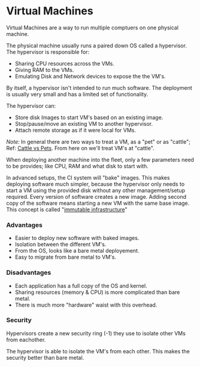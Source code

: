# Virtual Machines
Virtual Machines are a way to run multiple comptuers on one physical machine.

The physical machine usually runs a paired down OS called a hypervisor. The hypervisor is responsible for:
- Sharing CPU resources across the VMs.
- Giving RAM to the VMs.
- Emulating Disk and Network devices to expose the the VM's.

By itself, a hypervisor isn't intended to run much software. The deployment is usually very small and has a limited set of functionality.

The hypervisor can:
- Store disk Images to start VM's based on an existing image.
- Stop/pause/move an existing VM to another hypervisor.
- Attach remote storage as if it were local for VMs.

*Note:* In general there are two ways to treat a VM, as a "pet" or as "cattle"; Ref: [Cattle vs Pets][1]. From here on we'll treat VM's at "cattle".

When deploying another machine into the fleet, only a few parameters need to be provides; like CPU, RAM and what disk to start with.

In advanced setups, the CI system will "bake" images. This makes deploying software much simpler, because the hypervisor only needs to start a VM using the provided disk without any other management/setup required. Every version of software creates a new image. Adding second copy of the software means starting a new VM with the same base image. This concept is called "[immutable infrastructure][2]"

### Advantages
- Easier to deploy new software with baked images.
- Isolation between the different VM's.
- From the OS, looks like a bare metal deployement.
- Easy to migrate from bare metal to VM's.

### Disadvantages
- Each application has a full copy of the OS and kernel.
- Sharing resources (memory & CPU) is more complicated than bare metal.
- There is much more "hardware" waist with this overhead.

### Security
Hypervisors create a new security ring (-1) they use to isolate other VMs from eachother.

The hypervisor is able to isolate the VM's from each other. This makes the security 
better than bare metal.

  [1]: https://medium.com/@Joachim8675309/devops-concepts-pets-vs-cattle-2380b5aab313
  [2]: https://www.digitalocean.com/community/tutorials/what-is-immutable-infrastructure
